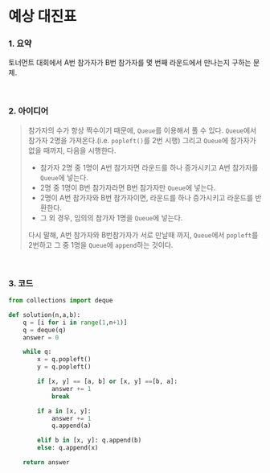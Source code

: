 # 예상 대진표

### 1. 요약

토너먼트 대회에서 A번 참가자가 B번 참가자를 몇 번째 라운드에서 만나는지 구하는 문제.

<br/>

### 2. 아이디어

> 참가자의 수가 항상 짝수이기 때문에, `Queue`를 이용해서 풀 수 있다.
> `Queue`에서 참가자 2명을 가져온다.(i.e. `popleft()`를 2번 시행) 그리고 `Queue`에 참가자가 없을 때까지, 다음을 시행한다.
>
> - 참가자 2명 중 1명이 A번 참가자면 라운드를 하나 증가시키고 A번 참가자를 `Queue`에 넣는다.
> - 2명 중 1명이 B번 참가자라면 B번 참가자만 `Queue`에 넣는다.
> - 2명이 A번 참가자와 B번 참가자이면, 라운드를 하나 증가시키고 라운드를 반환한다.
> - 그 외 경우, 임의의 참가자 1명을 `Queue`에 넣는다.
>
> 다시 말해, A번 참가자와 B번참가자가 서로 만날때 까지, `Queue`에서 `popleft`를 2번하고 그 중 1명을 `Queue`에 `append`하는 것이다.

<br/>

### 3. 코드

```python
from collections import deque

def solution(n,a,b):
    q = [i for i in range(1,n+1)]
    q = deque(q)
    answer = 0

    while q:
        x = q.popleft()
        y = q.popleft()

        if [x, y] == [a, b] or [x, y] ==[b, a]: 
            answer += 1
            break

        if a in [x, y]: 
            answer += 1
            q.append(a)

        elif b in [x, y]: q.append(b)
        else: q.append(x)

    return answer
```

